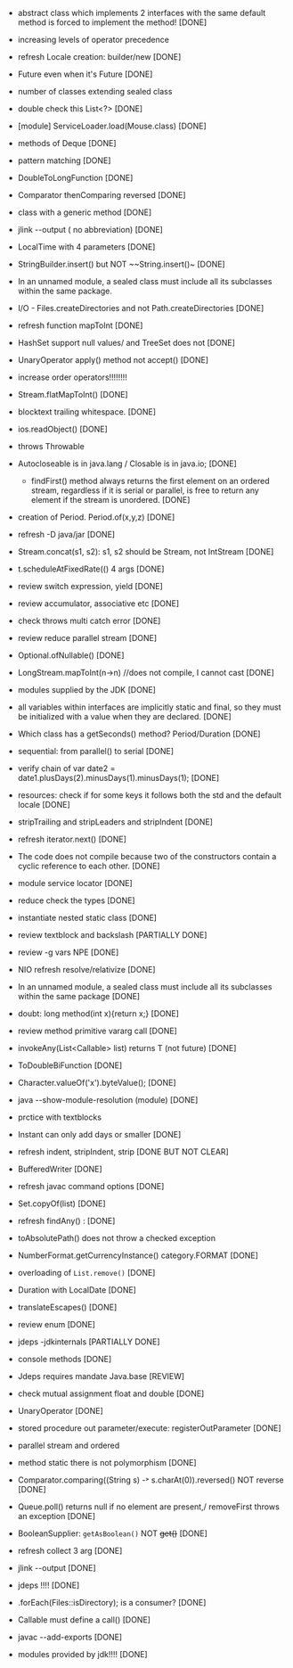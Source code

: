 - abstract class which implements 2 interfaces with the same default method is forced 
to implement the method! [DONE]
- increasing levels of operator precedence
- refresh Locale creation: builder/new [DONE]
- Future<Object> even when it's Future<Double> [DONE]
- number of classes extending sealed class
- double check this List<?>  [DONE]
- [module] ServiceLoader.load(Mouse.class)  [DONE]
- methods of Deque [DONE]
- pattern matching [DONE]
- DoubleToLongFunction [DONE]
- Comparator thenComparing reversed [DONE]

- class with a generic method [DONE]
- jlink --output ( no abbreviation) [DONE]
- LocalTime with 4 parameters [DONE]
- StringBuilder.insert() but NOT ~~String.insert()~  [DONE]

- In an unnamed module, a sealed class must include all its subclasses within the same package.
- I/O - Files.createDirectories and not Path.createDirectories [DONE]
- refresh function mapToInt [DONE]
- HashSet support null values/ and TreeSet does not [DONE]
- UnaryOperator<T> apply() method not accept() [DONE]
- increase order operators!!!!!!!!
- Stream<T>.flatMapToInt()  [DONE]
- blocktext trailing whitespace. [DONE]
- ios.readObject() [DONE]
- throws Throwable
- Autocloseable is in java.lang / Closable is in java.io; [DONE]
  - findFirst() method always returns the first element on an ordered stream, regardless if it is serial or parallel, 
  is free to return any element if the stream is unordered. [DONE]
- creation of Period. Period.of(x,y,z)  [DONE]

- refresh -D java/jar [DONE]
- Stream.concat(s1, s2): s1, s2 should be Stream, not IntStream [DONE]
-  t.scheduleAtFixedRate(() 4 args [DONE]
- review switch expression, yield [DONE]
- review accumulator, associative etc [DONE]
- check throws multi catch error [DONE]
- review reduce parallel stream [DONE]
- Optional.ofNullable() [DONE]
- LongStream.mapToInt(n->n) //does not compile, I cannot cast [DONE]

-  modules supplied by the JDK [DONE]
- all variables within interfaces are implicitly static and final,
so they must be initialized with a value when they are declared.  [DONE]

- Which class has a getSeconds() method? Period/Duration [DONE]
- sequential: from parallel() to serial [DONE]

- verify chain of var date2 = date1.plusDays(2).minusDays(1).minusDays(1); [DONE]
- resources: check if for some keys it follows both the std and the default locale [DONE]
- stripTrailing and stripLeaders and stripIndent [DONE]
- refresh iterator.next() [DONE]

- The code does not compile because two of the constructors contain a cyclic reference to each other. [DONE]

- module service locator [DONE]
- reduce check the types [DONE] 
- instantiate nested static class [DONE]
- review textblock and backslash [PARTIALLY DONE]
- review -g vars NPE  [DONE]
- NIO refresh resolve/relativize [DONE]
- In an unnamed module, a sealed class must include all its subclasses within the same package [DONE]
- doubt: long method(int x){return x;} [DONE]
- review method primitive vararg call [DONE]
- invokeAny(List<Callable<T>> list) returns T (not future) [DONE]

- ToDoubleBiFunction [DONE]
- Character.valueOf('x').byteValue();  [DONE]

- java --show-module-resolution (module) [DONE]

- prctice with textblocks
- Instant can only add days or smaller [DONE]
- refresh indent, stripIndent, strip [DONE BUT NOT CLEAR]
- BufferedWriter [DONE]

- refresh javac command options [DONE]

- Set.copyOf(list) [DONE]

- refresh findAny() : [DONE]

- toAbsolutePath() does not throw a checked exception 

- NumberFormat.getCurrencyInstance()   category.FORMAT [DONE]
- overloading of `List.remove()` [DONE]
- Duration with LocalDate [DONE]
- translateEscapes() [DONE]
- review enum [DONE]

- jdeps -jdkinternals [PARTIALLY DONE]
- console methods [DONE]
- Jdeps requires mandate Java.base [REVIEW]

- check mutual assignment float and double [DONE]
- UnaryOperator [DONE]

- stored procedure out parameter/execute: registerOutParameter [DONE]
- parallel stream and ordered 
- method static there is not polymorphism [DONE]
- Comparator.comparing((String s) -˃ s.charAt(0)).reversed() NOT reverse [DONE]
- Queue.poll() returns null if no element are present,/ removeFirst throws an exception [DONE]

- BooleanSupplier: `getAsBoolean()` NOT ~~get()~~   [DONE]
- refresh collect 3 arg [DONE]
- jlink --output  [DONE]
- jdeps !!!!  [DONE]
- .forEach(Files::isDirectory); is a consumer? [DONE]
- Callable must define a call() [DONE]
- javac --add-exports [DONE]
- modules provided by jdk!!!! [DONE]


